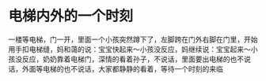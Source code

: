 # 电梯内外的一个时刻

一楼等电梯，门一开，里面一个小孩突然蹲下了，左脚跨在门外右脚在门里，开始用手扣电梯缝，妈和蔼的说：宝宝快起来～小孩没反应，妈继续说：宝宝起来～小孩没反应，奶奶靠着电梯门，深情的看着孙子，不说话，里面要出电梯的也不说话，外面等电梯的也不说话，大家都静静的看着，等待一个时刻的来临